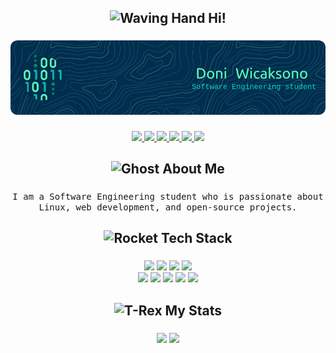 <h2 align="center"> 
  <img src="https://raw.githubusercontent.com/Tarikul-Islam-Anik/Animated-Fluent-Emojis/master/Emojis/Hand%20gestures/Waving%20Hand.png" alt="Waving Hand" width="25" height="25" /> Hi!
</2> 

###

<div align="center">
  <img src="https://github.com/slashedzer0/slashedzer0/blob/main/github-header-image.png"  />
</div>

###

<div align="center">
  <a href="mailto:doniwicaksonox@gmail.com">
    <img src="https://img.shields.io/badge/Gmail-D14836?style=for-the-badge&logo=gmail&logoColor=white">
  </a>
  
  <a href="mailto:doniwicaksono@proton.me">
    <img src="https://img.shields.io/badge/Proton-a793ff?style=for-the-badge&logo=protonmail&logoColor=white">
  </a>
  
  <a href="https://discordapp.com/users/909294977698369557">
    <img src="https://img.shields.io/badge/Discord-%235865F2.svg?style=for-the-badge&logo=discord&logoColor=white">
  </a>
    
  <a href="https://t.me/slashedzer0">
    <img src="https://img.shields.io/badge/Telegram-2CA5E0?style=for-the-badge&logo=telegram&logoColor=white">
  <a/>
    
  <a href="https://anilist.co/user/slashedzer0/">
    <img src="https://img.shields.io/badge/AniList-02A9FF?logo=anilist&logoColor=fff&style=for-the-badge">
  </a>
  
  <a href="https://open.spotify.com/user/ae1wyum3y57zrnujm977tn1nq?si=aDhopdbSSwSF54lW-SLVAg&utm_source=copy-link">
    <img src="https://img.shields.io/badge/Spotify-1DB954?logo=spotify&logoColor=fff&style=for-the-badge">
  </a>
</div>

###

<h2 align="center">
  <img src="https://raw.githubusercontent.com/Tarikul-Islam-Anik/Animated-Fluent-Emojis/master/Emojis/Smilies/Ghost.png" alt="Ghost" width="25" height="25" /> About Me
</h2>

###

<p align="center">
  <samp>
    I am a Software Engineering student who is passionate about Linux, web development, and open-source projects.
  </samp>
</p>

###

<h2 align="center"> 
  <img src="https://raw.githubusercontent.com/Tarikul-Islam-Anik/Animated-Fluent-Emojis/master/Emojis/Travel%20and%20places/Rocket.png" alt="Rocket" width="25" height="25" /> Tech Stack
</h2>

###
  
<div align="center">
  <img src="https://img.shields.io/badge/Linux-FCC624?style=for-the-badge&logo=linux&logoColor=black"  />
  <img src="https://img.shields.io/badge/VS%20Code-0078d7.svg?style=for-the-badge&logo=visual-studio-code&logoColor=white"  />
  <img src="https://img.shields.io/badge/IDEA-1a1a1a?logo=intellijidea&logoColor=fff&style=for-the-badge" />
  <img src="https://img.shields.io/badge/Git-181926?logo=git&logoColor=F05032&style=for-the-badge" />
</div>
  
<div align="center">
  <img src="https://img.shields.io/badge/Python-3776AB?logo=python&style=for-the-badge&logoColor=white" />
  <img src="https://custom-icon-badges.demolab.com/badge/Java-e1e8e9.svg?style=for-the-badge&logo=java-bold&logoColor=" />
  <img src="https://img.shields.io/badge/html-%23E34F26.svg?style=for-the-badge&logo=html5&logoColor=white"  />
  <img src="https://img.shields.io/badge/css-%231572B6.svg?style=for-the-badge&logo=css3&logoColor=white"  />
  <img src="https://custom-icon-badges.demolab.com/badge/SQL-003B57.svg?style=for-the-badge&logo=database&logoColor=white"  />
</div>

###

<h2 align="center">
  <img src="https://raw.githubusercontent.com/Tarikul-Islam-Anik/Animated-Fluent-Emojis/master/Emojis/Animals/T-Rex.png" alt="T-Rex" width="25" height="25" /> My Stats
</h2>

###

<div align="center">
  <img src="https://github-readme-stats.vercel.app/api?username=slashedzer0&theme=gotham&card_width=420&show_icons=true&hide_border=true&hide_title=true&include_all_commits=true&count_private=true" height="150" />
  <img src="https://streak-stats.demolab.com?user=slashedzer0&theme=gotham&hide_border=true" height="150" />
</div>
  
